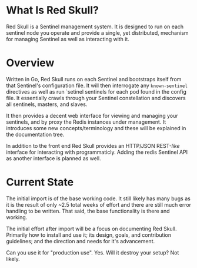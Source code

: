 What Is Red Skull?
==================

Red Skull is a Sentinel management system. It is designed to run on each sentinel node 
you operate and provide a single, yet distributed, mechanism for managing Sentinel as 
well as interacting with it.

Overview
=========

Written in Go, Red Skull runs on each Sentinel and bootstraps itself from that 
Sentinel's configuration file. It will then interrogate any `known-sentinel` 
directives as well as run `setinel sentinels <name> for each pod found in the config file. 
It essentially crawls through your Sentinel constellation and discovers all sentinels, 
masters, and slaves.

It then provides a decent web interface for viewing and managing your sentinels, and by 
proxy the Redis instances under management. It introduces some new concepts/terminology 
and these will be explained in the documentation tree.

In addition to the front end Red Skull provides an HTTP/JSON REST-*like* interface for 
interacting with programmaticly. Adding the redis Sentinel API as another interface is 
planned as well.


Current State
=============
The initial import is of the base working code. It still likely has many bugs as it is the
result of only ~2.5 total weeks of effort and there are still much error handling to be written. 
That said, the base functionality is there and working.

The initial effort after import will be a focus on documenting Red Skull. Primarily how to 
install and use it; its design, goals, and contribution guidelines; and the direction and 
needs for it's advancement.

Can you use it for "production use". Yes. Will it destroy your setup? Not likely. 
